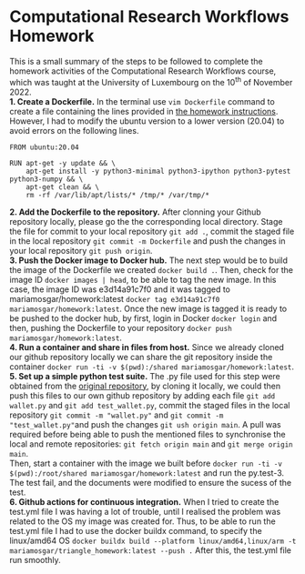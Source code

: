 # Computational Research Workflows Homework
This is a small summary of the steps to be followed to complete the homework activities of the Computational Research Workflows course, which was taught at the University of Luxembourg on the 10<sup>th</sup> of November 2022.  
**1. Create a Dockerfile.** In the terminal use `vim Dockerfile` command to create a file containing the lines provided in [the homework instructions](https://github.com/jhale/computational-workflows-homework). However, I had to modify the ubuntu version to a lower version (20.04) to avoid errors on the following lines. 
```
FROM ubuntu:20.04

RUN apt-get -y update && \
    apt-get install -y python3-minimal python3-ipython python3-pytest python3-numpy && \
    apt-get clean && \
    rm -rf /var/lib/apt/lists/* /tmp/* /var/tmp/*
```
**2. Add the Dockerfile to the repository.** After clonning your Github repository locally, please go the the corresponding local directory. Stage the file for commit to your local repository `git add .`, commit the staged file in the local repository `git commit -m Dockerfile` and push the changes in your local repository `git push origin`.  
**3. Push the Docker image to Docker hub.** The next step would be to build the image of the Dockerfile we created `docker build .`. Then, check for the image ID `docker images | head`, to be able to tag the new image. In this case, the image ID was e3d14a91c7f0 and it was tagged to mariamosgar/homework:latest `docker tag e3d14a91c7f0 mariamosgar/homework:latest`. Once the new image is tagged it is ready to be pushed to the docker hub, by first, login in Docker `docker login` and then, pushing the Dockerfile to your repository `docker push mariamosgar/homework:latest`.  
**4. Run a container and share in files from host.** Since we already cloned our github repository locally we can share the git repository inside the container `docker run -ti -v $(pwd):/shared mariamosgar/homework:latest`.  
**5. Set up a simple python test suite.** The .py file used for this step were obtained from the [original repository](https://github.com/jhale/computational-workflows-homework), by cloning it locally, we could then push this files to our own github repository by adding each file `git add wallet.py` and `git add test_wallet.py`, commit the staged files in the local repository `git commit -m "wallet.py"` and `git commit -m "test_wallet.py"`and push the changes `git ush origin main`.  A pull was required before being able to push the mentioned files to synchronise the local and remote repositories: `git fetch origin main` and `git merge origin main`.  
Then, start a container with the image we built before `docker run -ti -v $(pwd):/root/shared mariamosgar/homework:latest` and run the py.test-3. The test fail, and the documents were modified to ensure the sucess of the test.    
**6. Github actions for continuous integration.** When I tried to create the test.yml file I was having a lot of trouble, until I realised the problem was related to the OS my image was created for. Thus, to be able to run the test.yml file I had to use the docker buildx command, to specify the linux/amd64 OS `docker buildx build --platform linux/amd64,linux/arm -t mariamosgar/triangle_homework:latest --push .`  After this, the test.yml file run smoothly.

